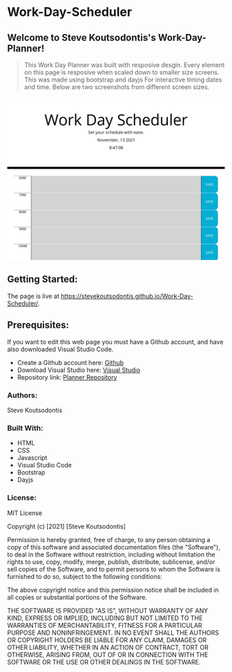 # Work-Day-Scheduler
## Welcome to Steve Koutsodontis's Work-Day-Planner!

> This Work Day Planner was built with resposive desgin. Every element on this page is resposive when scaled down to smaller size screens. 
This was made using bootstrap and dayjs For interactive timing dates and time. Below are two screenshots from different screen sizes.

![Desktop](./assets/images/SK_WorkDayScheduler.jpg)

 ## Getting Started:

The page is live at https://stevekoutsodontis.github.io/Work-Day-Scheduler/.

 ## Prerequisites:

If you want to edit this web page you must have a Github account, and have also downloaded Visual Studio Code.

- Create a Github account here: [Github](https://github.com/)
- Download Visual Studio here: [Visual Studio](https://code.visualstudio.com/download/)
- Repository link: [Planner Repository](https://github.com/SteveKoutsodontis/Work-Day-Scheduler)

 ### Authors:

 Steve Koutsodontis

 ### Built With:

- HTML
- CSS
- Javascript
- Visual Studio Code
- Bootstrap
- Dayjs

 ### License: 
 
MIT License

Copyright (c) [2021] [Steve Koutsodontis]

Permission is hereby granted, free of charge, to any person obtaining a copy
of this software and associated documentation files (the "Software"), to deal
in the Software without restriction, including without limitation the rights
to use, copy, modify, merge, publish, distribute, sublicense, and/or sell
copies of the Software, and to permit persons to whom the Software is
furnished to do so, subject to the following conditions:

The above copyright notice and this permission notice shall be included in all
copies or substantial portions of the Software.

THE SOFTWARE IS PROVIDED "AS IS", WITHOUT WARRANTY OF ANY KIND, EXPRESS OR
IMPLIED, INCLUDING BUT NOT LIMITED TO THE WARRANTIES OF MERCHANTABILITY,
FITNESS FOR A PARTICULAR PURPOSE AND NONINFRINGEMENT. IN NO EVENT SHALL THE
AUTHORS OR COPYRIGHT HOLDERS BE LIABLE FOR ANY CLAIM, DAMAGES OR OTHER
LIABILITY, WHETHER IN AN ACTION OF CONTRACT, TORT OR OTHERWISE, ARISING FROM,
OUT OF OR IN CONNECTION WITH THE SOFTWARE OR THE USE OR OTHER DEALINGS IN THE
SOFTWARE.